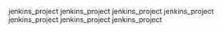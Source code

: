 jenkins_project
jenkins_project
jenkins_project
jenkins_project
jenkins_project
jenkins_project
jenkins_project
